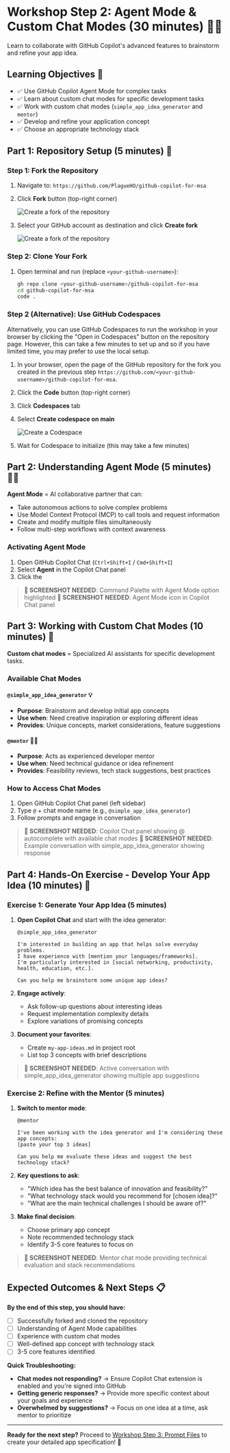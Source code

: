 # Workshop Step 2: Agent Mode & Custom Chat Modes (30 minutes) 🤖💬

Learn to collaborate with GitHub Copilot's advanced features to brainstorm and refine your app idea.

## Learning Objectives 🎯

- ✅ Use GitHub Copilot Agent Mode for complex tasks
- ✅ Learn about custom chat modes for specific development tasks
- ✅ Work with custom chat modes (`simple_app_idea_generator` and `mentor`)
- ✅ Develop and refine your application concept
- ✅ Choose an appropriate technology stack

## Part 1: Repository Setup (5 minutes) 🔧

### Step 1: Fork the Repository

1. Navigate to: `https://github.com/PlagueHO/github-copilot-for-msa`
2. Click **Fork** button (top-right corner)

   ![Create a fork of the repository](images/github-fork-repository.png)

3. Select your GitHub account as destination and click **Create fork**

   ![Create a fork of the repository](images/github-fork-repository-create.png)

### Step 2: Clone Your Fork

1. Open terminal and run (replace `<your-github-username>`):

   ```bash
   gh repo clone <your-github-username>/github-copilot-for-msa
   cd github-copilot-for-msa
   code .
   ```

### Step 2 (Alternative): Use GitHub Codespaces

Alternatively, you can use GitHub Codespaces to run the workshop in your browser by clicking the "Open in Codespaces" button on the repository page. However, this can take a few minutes to set up and so if you have limited time, you may prefer to use the local setup.

1. In your browser, open the page of the GitHub repository for the fork you created in the previous step `https://github.com/<your-github-username>/github-copilot-for-msa`.
1. Click the **Code** button (top-right corner)
1. Click **Codespaces** tab
1. Select **Create codespace on main**

   ![Create a Codespace](images/github-create-codespace.png)

1. Wait for Codespace to initialize (this may take a few minutes)

## Part 2: Understanding Agent Mode (5 minutes) 🕵️‍♂️

**Agent Mode** = AI collaborative partner that can:

- Take autonomous actions to solve complex problems
- Use Model Context Protocol (MCP) to call tools and request information
- Create and modify multiple files simultaneously
- Follow multi-step workflows with context awareness

### Activating Agent Mode

1. Open GitHub Copilot Chat (`Ctrl+Shift+I` / `Cmd+Shift+I`)
1. Select **Agent** in the Copilot Chat panel
1. Click the 

> **📸 SCREENSHOT NEEDED**: Command Palette with Agent Mode option highlighted
> **📸 SCREENSHOT NEEDED**: Agent Mode icon in Copilot Chat panel

## Part 3: Working with Custom Chat Modes (10 minutes) 💭

**Custom chat modes** = Specialized AI assistants for specific development tasks.

### Available Chat Modes

#### `@simple_app_idea_generator` 💡

- **Purpose**: Brainstorm and develop initial app concepts
- **Use when**: Need creative inspiration or exploring different ideas
- **Provides**: Unique concepts, market considerations, feature suggestions

#### `@mentor` 👨‍🏫

- **Purpose**: Acts as experienced developer mentor
- **Use when**: Need technical guidance or idea refinement
- **Provides**: Feasibility reviews, tech stack suggestions, best practices

### How to Access Chat Modes

1. Open GitHub Copilot Chat panel (left sidebar)
2. Type `@` + chat mode name (e.g., `@simple_app_idea_generator`)
3. Follow prompts and engage in conversation

> **📸 SCREENSHOT NEEDED**: Copilot Chat panel showing @ autocomplete with available chat modes
> **📸 SCREENSHOT NEEDED**: Example conversation with simple_app_idea_generator showing response

## Part 4: Hands-On Exercise - Develop Your App Idea (10 minutes) 🚀

### Exercise 1: Generate Your App Idea (5 minutes)

1. **Open Copilot Chat** and start with the idea generator:

   ```text
   @simple_app_idea_generator
   
   I'm interested in building an app that helps solve everyday problems. 
   I have experience with [mention your languages/frameworks].
   I'm particularly interested in [social networking, productivity, health, education, etc.].
   
   Can you help me brainstorm some unique app ideas?
   ```

2. **Engage actively**:
   - Ask follow-up questions about interesting ideas
   - Request implementation complexity details
   - Explore variations of promising concepts

3. **Document your favorites**:
   - Create `my-app-ideas.md` in project root
   - List top 3 concepts with brief descriptions

> **📸 SCREENSHOT NEEDED**: Active conversation with simple_app_idea_generator showing multiple app suggestions

### Exercise 2: Refine with the Mentor (5 minutes)

1. **Switch to mentor mode**:

   ```text
   @mentor
   
   I've been working with the idea generator and I'm considering these app concepts:
   [paste your top 3 ideas]
   
   Can you help me evaluate these ideas and suggest the best technology stack?
   ```

2. **Key questions to ask**:
   - "Which idea has the best balance of innovation and feasibility?"
   - "What technology stack would you recommend for [chosen idea]?"
   - "What are the main technical challenges I should be aware of?"

3. **Make final decision**:
   - Choose primary app concept
   - Note recommended technology stack
   - Identify 3-5 core features to focus on

> **📸 SCREENSHOT NEEDED**: Mentor chat mode providing technical evaluation and stack recommendations

## Expected Outcomes & Next Steps 📋

**By the end of this step, you should have:**

- [ ] Successfully forked and cloned the repository
- [ ] Understanding of Agent Mode capabilities
- [ ] Experience with custom chat modes
- [ ] Well-defined app concept with technology stack
- [ ] 3-5 core features identified

**Quick Troubleshooting:**

- **Chat modes not responding?** → Ensure Copilot Chat extension is enabled and you're signed into GitHub
- **Getting generic responses?** → Provide more specific context about your goals and experience
- **Overwhelmed by suggestions?** → Focus on one idea at a time, ask mentor to prioritize

---

**Ready for the next step?** Proceed to [Workshop Step 3: Prompt Files](workshop-step-3-prompt-files.md) to create your detailed app specification! 🚀
